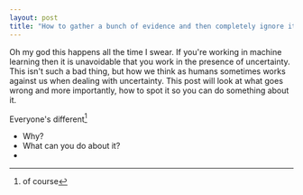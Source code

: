 ```yaml
---
layout: post
title: "How to gather a bunch of evidence and then completely ignore it"
---
```


Oh my god this happens all the time I swear. If you're working in machine learning then it is unavoidable that you work in the presence of uncertainty. This isn't such a bad thing, but how we think as humans sometimes works against us when dealing with uncertainty. This post will look at what goes wrong and more importantly, how to spot it so you can do something about it.

Everyone's different[^1]

* Why?
* What can you do about it?
*


[^1]: of course
